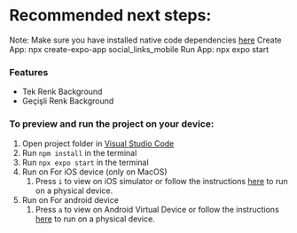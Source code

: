 # Recommended next steps:
Note: Make sure you have installed native code dependencies [here](https://reactnative.dev/docs/environment-setup#installing-dependencies)
Create App: npx create-expo-app social_links_mobile
Run App: npx expo start

### Features
* Tek Renk Background
* Geçişli Renk Background

### To preview and run the project on your device:
1. Open project folder in <u>Visual Studio Code</u>
2. Run  `npm install`  in the terminal
3. Run  `npx expo start`  in the terminal
4. Run on For iOS device (only on MacOS)
    1. Press  `i`  to view on iOS simulator or follow the instructions [here](https://docs.expo.dev/workflow/run-on-device/) to run on a physical device.
5. Run on For android device
    1. Press  `a`  to view on Android Virtual Device or follow the instructions [here](https://docs.expo.dev/workflow/run-on-device/) to run on a physical device.